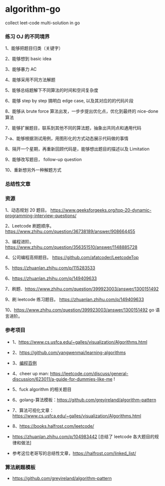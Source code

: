 # algorithm-go
collect leet-code multi-solution in go

### 练习 OJ 的不同境界

1、能够把题目归类（关键字）

2、能够想到 basic idea 

3、能够暴力 AC  

4、能够采用不同方法解题

5、能够总结题解下不同算法的时间和空间复杂度

6、能够 step by step 搞明白 edge case, 以及其对应的的代码片段

8、能够从 brute force 算法出发，一步步提出优化点，优化到最终的 nice-done 算法

7、能够扩展题目，联系到其他不同的算法题，抽象出共同点和通用代码

7-a、能够根据测试用例，用图形化的方式动态展示代码做的事情

8、隔开一个星期，再重新回顾代码是，能够想出题目的描述以及 Limitation 

9、能够改写题目， follow-up question

10、重新想另外一种解题方式

### 总结性文章


### 资源
1、动态规划 20 题目。 https://www.geeksforgeeks.org/top-20-dynamic-programming-interview-questions/

2、Leetcode 刷题顺序。 https://www.zhihu.com/question/36738189/answer/908664455

3、编程进阶。https://www.zhihu.com/question/356351510/answer/1148885728

4、公司编程高频题目。 https://github.com/afatcoder/LeetcodeTop

5、https://zhuanlan.zhihu.com/p/115283533

6、https://zhuanlan.zhihu.com/p/149409633

7、刷题、https://www.zhihu.com/question/399923003/answer/1300151492

9、刷 leetcode 练习题目。 https://zhuanlan.zhihu.com/p/149409633

10、https://www.zhihu.com/question/399923003/answer/1300151492 go 语言进阶。

### 参考项目
- 1、https://www.cs.usfca.edu/~galles/visualization/Algorithms.html
- 2、https://github.com/yangwenmai/learning-algorithms
- 3、[编程百例](https://www.zybuluo.com/Gestapo/note/32082)
- 4、cheer up man: https://leetcode.com/discuss/general-discussion/623011/a-guide-for-dummies-like-me !
- 5、fuck algorithm 的相关题目 
- 6、golang-算法模板：https://github.com/greyireland/algorithm-pattern
- 7、算法可视化文章：https://www.cs.usfca.edu/~galles/visualization/Algorithms.html
- 8、https://books.halfrost.com/leetcode/

- https://zhuanlan.zhihu.com/p/104983442 [总结了 leetcode 各大题目的规律和做法]

- 参考这位老哥写的总结性文章，https://halfrost.com/linked_list/

### 算法刷题模板
- https://github.com/greyireland/algorithm-pattern

